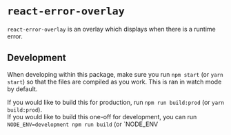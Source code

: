 # `react-error-overlay`

`react-error-overlay` is an overlay which displays when there is a runtime error.

## Development

When developing within this package, make sure you run `npm start` (or `yarn start`) so that the files are compiled as you work.
This is ran in watch mode by default.

If you would like to build this for production, run `npm run build:prod` (or `yarn build:prod`).<br>
If you would like to build this one-off for development, you can run `NODE_ENV=development npm run build` (or `NODE_ENV